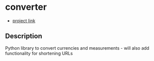 # converter

- [project link](https://github.com/oforiwaasam/converter)

## Description

Python library to convert currencies and measurements
    - will also add functionality for shortening URLs
